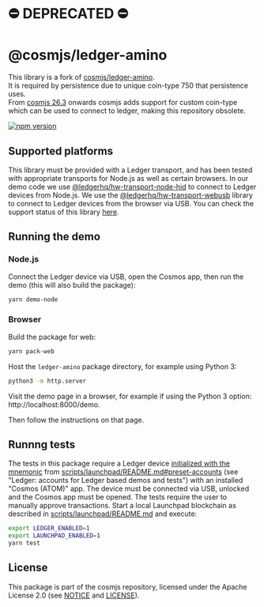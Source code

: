 # ⛔️ DEPRECATED ⛔️

# @cosmjs/ledger-amino

This library is a fork of [cosmjs/ledger-amino](https://github.com/cosmos/cosmjs/tree/main/packages/ledger-amino).  
It is required by persistence due to unique coin-type 750 that persistence uses.   
From [cosmjs 26.3](https://github.com/cosmos/cosmjs/blob/v0.26.4/CHANGELOG.md#0263---2021-10-25) onwards cosmjs adds support for custom coin-type which can be used to connect to ledger, making this repository obsolete.

[![npm version](https://img.shields.io/npm/v/@cosmjs/ledger-amino.svg)](https://www.npmjs.com/package/@cosmjs/ledger-amino)

## Supported platforms

This library must be provided with a Ledger transport, and has been tested with
appropriate transports for Node.js as well as certain browsers. In our demo code
we use
[@ledgerhq/hw-transport-node-hid](https://github.com/LedgerHQ/ledgerjs/tree/master/packages/hw-transport-node-hid)
to connect to Ledger devices from Node.js. We use the
[@ledgerhq/hw-transport-webusb](https://github.com/LedgerHQ/ledgerjs/tree/master/packages/hw-transport-webusb)
library to connect to Ledger devices from the browser via USB. You can check the
support status of this library
[here](https://github.com/LedgerHQ/ledgerjs/tree/master/packages/hw-transport-webusb#support-status).

## Running the demo

### Node.js

Connect the Ledger device via USB, open the Cosmos app, then run the demo (this
will also build the package):

```sh
yarn demo-node
```

### Browser

Build the package for web:

```sh
yarn pack-web
```

Host the `ledger-amino` package directory, for example using Python 3:

```sh
python3 -m http.server
```

Visit the demo page in a browser, for example if using the Python 3 option:
http://localhost:8000/demo.

Then follow the instructions on that page.

## Runnng tests

The tests in this package require a Ledger device
[initialized with the mnemonic](https://support.ledger.com/hc/en-us/articles/360005434914)
from
[scripts/launchpad/README.md#preset-accounts](https://github.com/cosmos/cosmjs/blob/main/scripts/launchpad/README.md#preset-accounts)
(see "Ledger: accounts for Ledger based demos and tests") with an installed
"Cosmos (ATOM)" app. The device must be connected via USB, unlocked and the
Cosmos app must be opened. The tests require the user to manually approve
transactions. Start a local Launchpad blockchain as described in
[scripts/launchpad/README.md](https://github.com/cosmos/cosmjs/blob/main/scripts/launchpad/README.md)
and execute:

```sh
export LEDGER_ENABLED=1
export LAUNCHPAD_ENABLED=1
yarn test
```

## License

This package is part of the cosmjs repository, licensed under the Apache License
2.0 (see [NOTICE](https://github.com/cosmos/cosmjs/blob/main/NOTICE) and
[LICENSE](https://github.com/cosmos/cosmjs/blob/main/LICENSE)).
